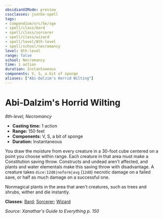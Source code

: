 ```yaml
---
obsidianUIMode: preview
cssclasses: json5e-spell
tags:
- compendium/src/5e/xge
- spell/class/bard
- spell/class/sorcerer
- spell/class/wizard
- spell/level/8th-level
- spell/school/necromancy
level: 8th-level
range: false
school: Necromancy
time: 1 action
duration: Instantaneous
components: V, S, a bit of sponge
aliases: ["Abi-Dalzim's Horrid Wilting"]
---
```

# Abi-Dalzim's Horrid Wilting
*8th-level, Necromancy*  

- **Casting time:** 1 action
- **Range:** 150 feet
- **Components:** V, S, a bit of sponge
- **Duration:** Instantaneous

You draw the moisture from every creature in a 30-foot cube centered on a point you choose within range. Each creature in that area must make a Constitution saving throw. Constructs and undead aren't affected, and plants and water elementals make this saving throw with disadvantage. A creature takes `dice:12d8|noform|avg` (`12d8`) necrotic damage on a failed save, or half as much damage on a successful one.

Nonmagical plants in the area that aren't creatures, such as trees and shrubs, wither and die instantly.

**Classes**: [Bard](list-spells-classes-bard); [Sorcerer](list-spells-classes-sorcerer); [Wizard](list-spells-classes-wizard)

*Source: Xanathar's Guide to Everything p. 150*